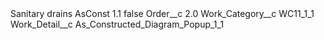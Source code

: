 <?xml version="1.0" encoding="UTF-8"?>
<CustomMetadata xmlns="http://soap.sforce.com/2006/04/metadata" xmlns:xsi="http://www.w3.org/2001/XMLSchema-instance" xmlns:xsd="http://www.w3.org/2001/XMLSchema">
    <label>Sanitary drains AsConst 1.1</label>
    <protected>false</protected>
    <values>
        <field>Order__c</field>
        <value xsi:type="xsd:double">2.0</value>
    </values>
    <values>
        <field>Work_Category__c</field>
        <value xsi:type="xsd:string">WC11_1_1</value>
    </values>
    <values>
        <field>Work_Detail__c</field>
        <value xsi:type="xsd:string">As_Constructed_Diagram_Popup_1_1</value>
    </values>
</CustomMetadata>

